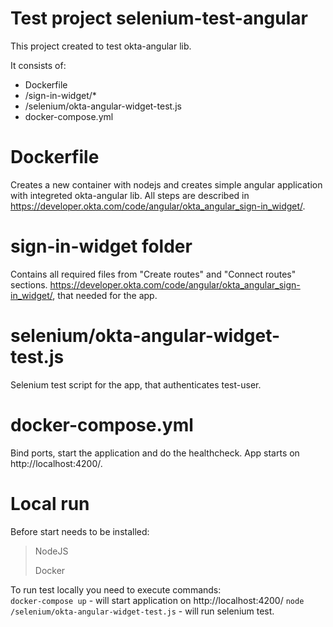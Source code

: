 # Test project selenium-test-angular

This project created to test okta-angular lib.

It consists of:
* Dockerfile
* /sign-in-widget/*
* /selenium/okta-angular-widget-test.js
* docker-compose.yml

# Dockerfile
Creates a new container with nodejs and 
creates simple angular application with integreted okta-angular lib.
All steps are described in https://developer.okta.com/code/angular/okta_angular_sign-in_widget/.

# sign-in-widget folder
Contains all required files from "Create routes" and "Connect routes" sections.
https://developer.okta.com/code/angular/okta_angular_sign-in_widget/, that needed for the app.

# selenium/okta-angular-widget-test.js
Selenium test script for the app, that authenticates test-user.

# docker-compose.yml
Bind ports, start the application and do the healthcheck.
App starts on http://localhost:4200/.

# Local run
Before start needs to be installed:
> NodeJS
>
> Docker


To run test locally you need to execute commands:   
```docker-compose up``` -  will start application on http://localhost:4200/
```node /selenium/okta-angular-widget-test.js```  - will run selenium test.
